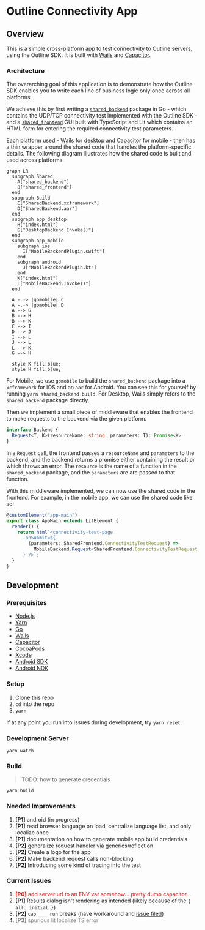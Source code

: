 # Outline Connectivity App

## Overview

This is a simple cross-platform app to test connectivity to Outline servers, using the Outline SDK. It is built with [Wails](https://wails.app/) and [Capacitor](https://capacitorjs.com/).

### Architecture

The overarching goal of this application is to demonstrate how the Outline SDK enables you to write each line of business logic only once across all platforms.

We achieve this by first writing a [`shared_backend`](./shared_backend) package in Go - which contains the UDP/TCP connectivity test implemented with the Outline SDK - and a [`shared_frontend`](./shared_frontend/) GUI built with TypeScript and Lit which contains an HTML form for entering the required connectivity test parameters.

Each platform used - [Wails](https://wails.app/) for desktop and [Capacitor](https://capacitorjs.com/) for mobile - then has a thin wrapper around the shared code that handles the platform-specific details. The following diagram illustrates how the shared code is built and used across platforms:

```mermaid
graph LR
  subgraph Shared
    A["shared_backend"]
    B["shared_frontend"]
  end
  subgraph Build
    C["SharedBackend.xcframework"]
    D["SharedBackend.aar"]
  end
  subgraph app_desktop
    H["index.html"]
    G["DesktopBackend.Invoke()"]
  end
  subgraph app_mobile
    subgraph ios
      I["MobileBackendPlugin.swift"]
    end
    subgraph android
      J["MobileBackendPlugin.kt"]
    end
    K["index.html"]
    L["MobileBackend.Invoke()"]
  end

  A -.-> |gomobile| C
  A -.-> |gomobile| D
  A --> G
  B --> H
  B --> K
  C --> I
  D --> J
  I --> L
  J --> L
  L --> K
  G --> H

  style K fill:blue;
  style H fill:blue;
```

For Mobile, we use `gomobile` to build the `shared_backend` package into a `xcframework` for iOS and an `aar` for Android. You can see this for yourself by running `yarn shared_backend build`. For Desktop, Wails simply refers to the `shared_backend` package directly.

Then we implement a small piece of middleware that enables the frontend to make requests to the backend via the given platform.

```ts
interface Backend {
  Request<T, K>(resourceName: string, parameters: T): Promise<K>
}
```

In a `Request` call, the frontend passes a `resourceName` and `parameters` to the backend, and the backend returns a promise either containing the result or which throws an error. The `resource` is the name of a function in the `shared_backend` package, and the `parameters` are are passed to that function.

With this middleware implemented, we can now use the shared code in the frontend. For example, in the mobile app, we can use the shared code like so:

```ts
@customElement("app-main")
export class AppMain extends LitElement {
  render() {
    return html`<connectivity-test-page 
      .onSubmit=${
        (parameters: SharedFrontend.ConnectivityTestRequest) =>
          MobileBackend.Request<SharedFrontend.ConnectivityTestRequest, SharedFrontend.ConnectivityTestResponse>("ConnectivityTest", parameters)
      } />`;
  }
}
```

## Development

### Prerequisites

- [Node.js](https://nodejs.org/)
- [Yarn](https://yarnpkg.com/)
- [Go](https://golang.org/)
- [Wails](https://wails.app/)
- [Capacitor](https://capacitorjs.com/)
- [CocoaPods](https://cocoapods.org/)
- [Xcode](https://developer.apple.com/xcode/)
- [Android SDK](https://developer.android.com/studio)
- [Android NDK](https://developer.android.com/ndk)

### Setup

1. Clone this repo
1. `cd` into the repo
1. `yarn`

If at any point you run into issues during development, try `yarn reset`.

### Development Server

`yarn watch`

### Build

> TODO: how to generate credentials

`yarn build`

### Needed Improvements

1. **\[P1\]** android (in progress)
1. **\[P1\]** read browser language on load, centralize language list, and only localize once
1. **\[P1\]** documentation on how to generate mobile app build credentials
1. **\[P2\]** generalize request handler via generics/reflection
1. **\[P2\]** Create a logo for the app
1. **\[P2\]** Make backend request calls non-blocking
1. **\[P2\]** Introducing some kind of tracing into the test

### Current Issues

1. <span style="color:red">**\[P0\]** add server url to an ENV var somehow... pretty dumb capacitor...</span>
1. **\[P1\]** Results dialog isn't rendering as intended (likely because of the `{ all: initial }`)
1. **\[P2\]** `cap ___ run` breaks (have workaround and [issue filed](https://github.com/ionic-team/capacitor/issues/6791))
1. <span style="color:gray">**\[P3\]** spurious lit localize TS error</span>
